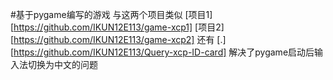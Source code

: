 #基于pygame编写的游戏
与这两个项目类似
[项目1][https://github.com/IKUN12E113/game-xcp1] 
[项目2][https://github.com/IKUN12E113/game-xcp2]
还有 [.][https://github.com/IKUN12E113/Query-xcp-ID-card]
解决了pygame启动后输入法切换为中文的问题
